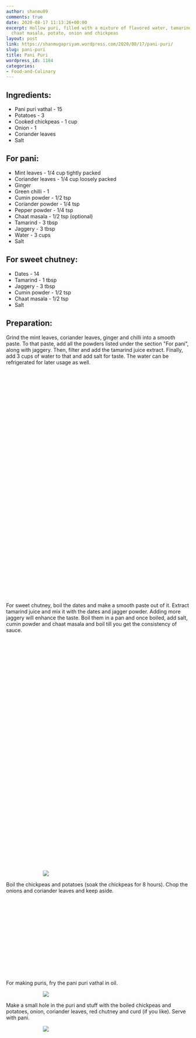 ```yaml
---
author: shanmu09
comments: true
date: 2020-08-17 11:13:26+00:00
excerpt: Hollow puri, filled with a mixture of flavored water, tamarind chutney, chilli,
  chaat masala, potato, onion and chickpeas
layout: post
link: https://shanmugapriyam.wordpress.com/2020/08/17/pani-puri/
slug: pani-puri
title: Pani Puri
wordpress_id: 1184
categories:
- Food-and-Culinary
---
```

<style>
.square {
    float:left;
    width: 49%;
    border-radius:5%;
    padding-bottom : 40%; /* = width for a 1:1 aspect ratio */
    margin:0.5%;
    background-position:center center;
    background-repeat:no-repeat;
    background-size:cover; /* you change this to "contain" if you don't want the images to be cropped */
}
	
#break {
    clear:both;
}

.img_1{background-image:url('https://shanmugapriyam.files.wordpress.com/2020/08/00100lrportrait_00100_burst20200815164129449_cover.jpg');}
.img_2{background-image:url('https://shanmugapriyam.files.wordpress.com/2020/08/00100lrportrait_00100_burst20200815165818611_cover.jpg');}
.img_3{background-image:url('https://shanmugapriyam.files.wordpress.com/2020/08/00100lrportrait_00100_burst20200815170728035_cover.jpg');}
.img_4{background-image:url('https://shanmugapriyam.files.wordpress.com/2020/08/00000img_00000_burst20200815170117228_cover.jpg');}
.img_5{background-image:url('https://shanmugapriyam.files.wordpress.com/2020/08/00000img_00000_burst20200815171031134_cover.jpg');}
.img_6{background-image:url('https://shanmugapriyam.files.wordpress.com/2020/08/00100lrportrait_00100_burst20200815170955250_cover.jpg');}
.img_7{background-image:url('https://shanmugapriyam.files.wordpress.com/2020/08/00000img_00000_burst20200815171448873_cover.jpg');}
.img_8{background-image:url('https://shanmugapriyam.files.wordpress.com/2020/08/00000img_00000_burst20200815171504314_cover.jpg');}
.img_9{background-image:url('https://shanmugapriyam.files.wordpress.com/2020/08/00000portrait_00000_burst20200815172329366.jpg');}
.img_10{background-image:url('https://shanmugapriyam.files.wordpress.com/2020/08/00100lrportrait_00100_burst20200815170728035_cover-1.jpg');}
.img_11{background-image:url('https://shanmugapriyam.files.wordpress.com/2020/08/00100lrportrait_00100_burst20200815172917858_cover.jpg');}
.img_12{background-image:url('https://shanmugapriyam.files.wordpress.com/2020/08/00100lrportrait_00100_burst20200815172941513_cover.jpg');}
.img_13{background-image:url('https://shanmugapriyam.files.wordpress.com/2020/08/00100lrportrait_00100_burst20200815172810535_cover.jpg');}
.img_14{background-image:url('https://shanmugapriyam.files.wordpress.com/2020/08/00100lrportrait_00100_burst20200815180808990_cover.jpg');}


.resize_fit_center {
    max-width:60%;
    max-height:60%;
    vertical-align: middle;
    display: block;
    margin-left: auto;
    margin-right: auto;
    border-radius:5%;
}

.center {
  margin: auto;
  width: 60%;
}
</style>



## Ingredients:







  * Pani puri vathal - 15
  * Potatoes - 3
  * Cooked chickpeas - 1 cup
  * Onion - 1
  * Coriander leaves 
  * Salt






## For pani:







  * Mint leaves - 1/4 cup tightly packed
  * Coriander leaves - 1/4 cup loosely packed
  * Ginger 
  * Green chilli - 1
  * Cumin powder - 1/2 tsp
  * Coriander powder - 1/4 tsp
  * Pepper powder - 1/4 tsp
  * Chaat masala - 1/2 tsp (optional)
  * Tamarind - 3 tbsp
  * Jaggery - 3 tbsp
  * Water - 3 cups
  * Salt






## For sweet chutney:







  * Dates - 14
  * Tamarind - 1 tbsp
  * Jaggery - 3 tbsp
  * Cumin powder - 1/2 tsp
  * Chaat masala - 1/2 tsp
  * Salt






## Preparation:







Grind the mint leaves, coriander leaves, ginger and chilli into a smooth paste. To that paste, add all the powders listed under the section "For pani", along with jaggery. Then, filter and add the tamarind juice extract. Finally, add 3 cups of water to that and add salt for taste. The water can be refrigerated for later usage as well.




<div class="square img_1">
</div>
<div class="square img_2">
</div>
<div class="square img_3">
</div>
<div class="square img_4">
</div>
<div class="square img_5">
</div>
<div class="square img_6">
</div>
<div id="break"> </div>
<p/>

<!-- Wrong image
<div>
	<img src="https://shanmugapriyam.files.wordpress.com/2020/08/00000portrait_00000_burst20200815172329366-1.jpg"  class="resize_fit_center"/>
</div>
<p/>
-->







For sweet chutney, boil the dates and make a smooth paste out of it. Extract tamarind juice and mix it with the dates and jagger powder. Adding more jaggery will enhance the taste. Boil them in a pan and once boiled, add salt, cumin powder and chaat masala and boil till you get the consistency of sauce. 







<div class="square img_7">
</div>
<div class="square img_8">
</div>
<div class="square img_9">
</div>
<div class="square img_10">
</div>
<div class="square img_11">
</div>
<div class="square img_12">
</div>
<div id="break"> </div>
<p/>



<div>
	<img src="https://shanmugapriyam.files.wordpress.com/2020/08/00100lrportrait_00100_burst20200815174248641_cover.jpg"  class="resize_fit_center"/>
</div>
<p/>









Boil the chickpeas and potatoes (soak the chickpeas for 8 hours). Chop the onions and coriander leaves and keep aside. 



<div class="square img_13">
</div>
<div class="square img_14">
</div>
<div id="break"> </div>
<p/>






For making puris, fry the pani puri vathal in oil. 






<div>
	<img src="https://shanmugapriyam.files.wordpress.com/2020/08/00100lrportrait_00100_burst20200815185603409_cover.jpg"  class="resize_fit_center"/>
</div>
<p/>








Make a small hole in the puri and stuff with the boiled chickpeas and potatoes, onion, coriander leaves, red chutney and curd (if you like). Serve with pani.




<div>
	<img src="https://shanmugapriyam.files.wordpress.com/2020/08/00000img_00000_burst20200815192505624_cover.jpg?w=993"  class="resize_fit_center"/>
</div>
<p/>
